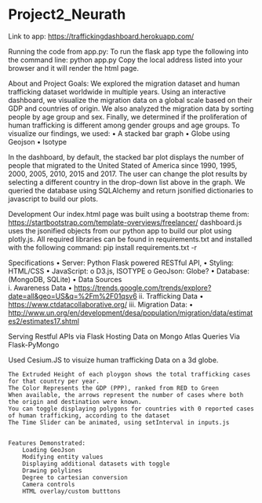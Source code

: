 # Project2_Neurath


Link to app:
https://traffickingdashboard.herokuapp.com/ 


Running the code from app.py:
To run the flask app type the following into the command line:
python app.py
Copy the local address listed into your browser and it will render the html page. 



About and Project Goals:
We explored the migration dataset and human trafficking dataset worldwide in multiple years. Using an interactive dashboard, we visualize the migration data on a global scale based on their GDP and countries of origin. We also analyzed the migration data by sorting people by age group and sex. Finally, we determined if the proliferation of human trafficking is different among gender groups and age groups.
To visualize our findings, we used:
•	A stacked bar graph
•	Globe using Geojson
•	Isotype

In the dashboard, by default, the stacked bar plot displays the number of people that migrated to the United Stated of America since 1990, 1995, 2000, 2005, 2010, 2015 and 2017. The user can change the plot results by selecting a different country in the drop-down list above in the graph. 
We queried the database using SQLAlchemy and return jsonified dictionaries to javascript to build our plots.


Development
Our index.html page was built using a bootstrap theme from: https://startbootstrap.com/template-overviews/freelancer/ 
dashboard.js uses the jsonified objects from our python app to build our plot using plotly.js.
All required libraries can be found in requirements.txt and installed with the following command:
pip install requirements.txt -r


Specifications
•	Server: Python Flask powered RESTful API, 
•	Styling: HTML/CSS 
•	JavaScript: 
o	D3.js, ISOTYPE
o	 GeoJson: Globe?
•	Database: (MongoDB, SQLite)
•	Data Sources	
i.	Awareness Data
•	https://trends.google.com/trends/explore?date=all&geo=US&q=%2Fm%2F01qsv6
ii.	Trafficking Data
•	https://www.ctdatacollaborative.org/
iii.	Migration Data:
•	http://www.un.org/en/development/desa/population/migration/data/estimates2/estimates17.shtml





Serving Restful APIs via Flask 
Hosting Data on Mongo Atlas
Queries Via Flask-PyMongo



Used Cesium.JS to visuize human trafficking Data on a 3d globe.

    The Extruded Height of each ploygon shows the total trafficking cases for that country per year.
    The Color Represents the GDP (PPP), ranked from RED to Green
    When available, the arrows represent the number of cases where both the origin and destination were known. 
    You can toggle displaying polygons for countries with 0 reported cases of human trafficking, according to the dataset
    The Time Slider can be animated, using setInterval in inputs.js 


    Features Demonstrated: 
        Loading GeoJson
        Modifying entity values
        Displaying additional datasets with toggle
        Drawing polylines
        Degree to cartesian conversion
        Camera controls
        HTML overlay/custom butttons
